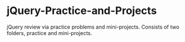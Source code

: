 # jQuery-Practice-and-Projects
jQuery review via practice problems and mini-projects. Consists of two folders, practice and mini-projects. 
